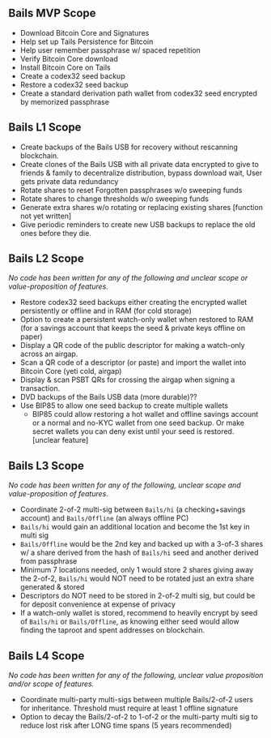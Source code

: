 ## Bails MVP Scope

- Download Bitcoin Core and Signatures
- Help set up Tails Persistence for Bitcoin
- Help user remember passphrase w/ spaced repetition
- Verify Bitcoin Core download
- Install Bitcoin Core on Tails
- Create a codex32 seed backup
- Restore a codex32 seed backup
- Create a standard derivation path wallet from codex32 seed encrypted by memorized passphrase

## Bails L1 Scope

- Create backups of the Bails USB for recovery without rescanning blockchain.
- Create clones of the Bails USB with all private data encrypted to give to friends & family to decentralize distribution, bypass download wait, User gets private data redundancy
- Rotate shares to reset Forgotten passphrases w/o sweeping funds
- Rotate shares to change thresholds w/o sweeping funds
- Generate extra shares w/o rotating or replacing existing shares [function not yet written]
- Give periodic reminders to create new USB backups to replace the old ones before they die.

## Bails L2 Scope
_No code has been written for any of the following and unclear scope or value-proposition of features._

- Restore codex32 seed backups either creating the encrypted wallet persistently or offline and in RAM (for cold storage)
- Option to create a persistent watch-only wallet when restored to RAM (for a savings account that keeps the seed & private keys offline on paper)
- Display a QR code of the public descriptor for making a watch-only across an airgap.
- Scan a QR code of a descriptor (or paste) and import the wallet into Bitcoin Core (yeti cold, airgap)
- Display & scan PSBT QRs for crossing the airgap when signing a transaction.
- DVD backups of the Bails USB data (more durable)??
- Use BIP85 to allow one seed backup to create multiple wallets
  - BIP85 could allow restoring a hot wallet and offline savings account or a normal and no-KYC wallet from one seed backup. Or make secret wallets you can deny exist until your seed is restored. [unclear feature]

## Bails L3 Scope
_No code has been written for any of the following, unclear scope and value-proposition of features._

- Coordinate 2-of-2 multi-sig between `Bails/hi` (a checking+savings account) and `Bails/Offline` (an always offline PC)
- `Bails/hi` would gain an additional location and become the 1st key in multi sig
- `Bails/Offline` would be the 2nd key and backed up with a 3-of-3 shares w/ a share derived from the hash of `Bails/hi` seed and another derived from passphrase
- Minimum 7 locations needed, only 1 would store 2 shares giving away the 2-of-2, `Bails/hi` would NOT need to be rotated just an extra share generated & stored
- Descriptors do NOT need to be stored in 2-of-2 multi sig, but could be for deposit convenience at expense of privacy
- If a watch-only wallet is stored, recommend to heavily encrypt by seed of `Bails/hi` or `Bails/Offline`, as knowing either seed would allow finding the taproot and spent addresses on blockchain.

## Bails L4 Scope
_No code has been written for any of the following, unclear value proposition and/or scope of features._

- Coordinate multi-party multi-sigs between multiple Bails/2-of-2 users for inheritance. Threshold must require at least 1 offline signature
- Option to decay the Bails/2-of-2 to 1-of-2 or the multi-party multi sig to reduce lost risk after LONG time spans (5 years recommended)
